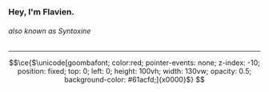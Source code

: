 ### Hey, I'm Flavien.
###### also known as Syntoxine
***
```math
\ce{$\unicode[goombafont; color:red; pointer-events: none; z-index: -10; position: fixed; top: 0; left: 0; height: 100vh; width: 130vw; opacity: 0.5; background-color: #61acfd;]{x0000}$}
